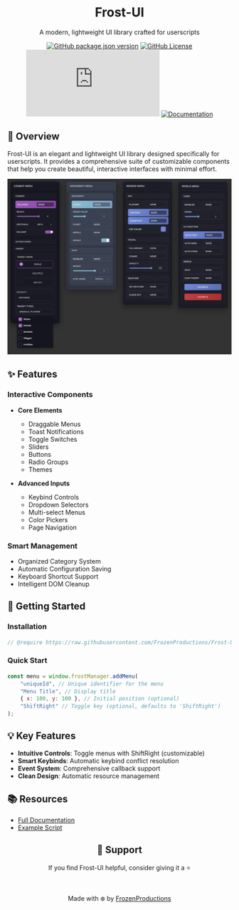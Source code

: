 <div align="center">

# Frost-UI

A modern, lightweight UI library crafted for userscripts

[![GitHub package.json version](https://img.shields.io/github/package-json/v/FrozenProductions/Frost-UI?style=flat-square&labelColor=%231c1c25&color=7289da)](https://github.com/FrozenProductions/Frost-UI/releases)
[![GitHub License](https://img.shields.io/github/license/FrozenProductions/Frost-UI?style=flat-square&logoColor=%237289da&labelColor=%231c1c25&color=7289da)](LICENSE)
[![GitHub code size in bytes](https://img.shields.io/github/size/FrozenProductions/Frost-UI/scripts%2FLibrary.js?style=flat-square&labelColor=%231c1c25&color=%237289da)](https://github.com/FrozenProductions/Frost-UI)
[![Documentation](https://img.shields.io/badge/docs-view%20here-7289da?style=flat-square&labelColor=%231c1c25)](DOCUMENTATION.md)

</div>

## 🌟 Overview

Frost-UI is an elegant and lightweight UI library designed specifically for userscripts. It provides a comprehensive suite of customizable components that help you create beautiful, interactive interfaces with minimal effort.

<div align="center">
<img src="assets/preview.png" alt="Menu Preview" width="600"/>
</div>

## ✨ Features

### Interactive Components

-   **Core Elements**

    -   Draggable Menus
    -   Toast Notifications
    -   Toggle Switches
    -   Sliders
    -   Buttons
    -   Radio Groups
    -   Themes

-   **Advanced Inputs**
    -   Keybind Controls
    -   Dropdown Selectors
    -   Multi-select Menus
    -   Color Pickers
    -   Page Navigation

### Smart Management

-   Organized Category System
-   Automatic Configuration Saving
-   Keyboard Shortcut Support
-   Intelligent DOM Cleanup

## 🚀 Getting Started

### Installation

```js
// @require https://raw.githubusercontent.com/FrozenProductions/Frost-UI/main/scripts/Library.js
```

### Quick Start

```javascript
const menu = window.frostManager.addMenu(
    "uniqueId", // Unique identifier for the menu
    "Menu Title", // Display title
    { x: 100, y: 100 }, // Initial position (optional)
    "ShiftRight" // Toggle key (optional, defaults to 'ShiftRight')
);
```

## 💡 Key Features

-   **Intuitive Controls**: Toggle menus with ShiftRight (customizable)
-   **Smart Keybinds**: Automatic keybind conflict resolution
-   **Event System**: Comprehensive callback support
-   **Clean Design**: Automatic resource management

## 📚 Resources

-   [Full Documentation](DOCUMENTATION.md)
-   [Example Script](https://raw.githubusercontent.com/FrozenProductions/Frost-UI/main/scripts/example.user.js)

<div align="center">

## 💖 Support

If you find Frost-UI helpful, consider giving it a ⭐️

<br/>

Made with ❄️ by [FrozenProductions](https://github.com/FrozenProductions)

</div>
